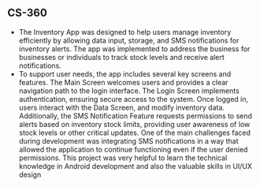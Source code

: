 ## CS-360
- The Inventory App was designed to help users manage inventory efficiently by allowing data input, storage, and SMS notifications for inventory alerts. The app was implemented to address the business for businesses or individuals to track stock levels and receive alert notifications.
- To support user needs, the app includes several key screens and features. The Main Screen welcomes users and provides a clear navigation path to the login interface. The Login Screen implements authentication, ensuring secure access to the system. Once logged in, users interact with the Data Screen, and modify inventory data. Additionally, the SMS Notification Feature requests permissions to send alerts based on inventory stock limits, providing user awareness of low stock levels or other critical updates. One of the main challenges faced during development was integrating SMS notifications in a way that allowed the application to continue functioning even if the user denied permissions. This project was very helpful to learn the technical knowledge in Android development and also the valuable skills in UI/UX design
